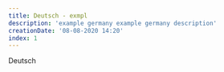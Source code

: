 ```yaml
---
title: Deutsch - exmpl
description: 'example germany example germany description'
creationDate: '08-08-2020 14:20'
index: 1
---
```

Deutsch